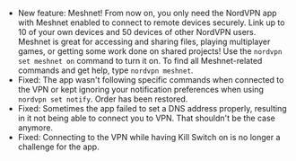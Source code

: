 * New feature: Meshnet! From now on, you only need the NordVPN app with Meshnet enabled to connect to remote devices securely. Link up to 10 of your own devices and 50 devices of other NordVPN users. Meshnet is great for accessing and sharing files, playing multiplayer games, or getting some work done on shared projects! Use the `nordvpn set meshnet on` command to turn it on. To find all Meshnet-related commands and get help, type `nordvpn meshnet`.
* Fixed: The app wasn't following specific commands when connected to the VPN or kept ignoring your notification preferences when using `nordvpn set notify`. Order has been restored.
* Fixed: Sometimes the app failed to set a DNS address properly, resulting in it not being able to connect you to VPN. That shouldn't be the case anymore.
* Fixed: Connecting to the VPN while having Kill Switch on is no longer a challenge for the app.
